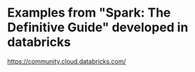 # Examples from "Spark: The Definitive Guide" developed in databricks  

https://community.cloud.databricks.com/